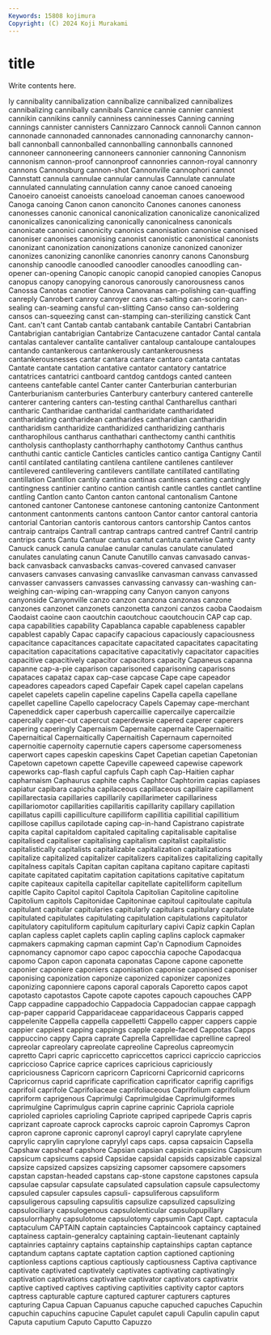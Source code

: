```yaml
---
Keywords: 15808 kojimura
Copyright: (C) 2024 Koji Murakami
---
```


# title

Write contents here.



ly
cannibality cannibalization cannibalize cannibalized cannibalizes cannibalizing cannibally cannibals Cannice cannie
cannier canniest cannikin cannikins cannily canniness canninesses Canning canning cannings
cannister cannisters Cannizzaro Cannock cannoli Cannon cannon cannonade cannonaded cannonades
cannonading cannonarchy cannon-ball cannonball cannonballed cannonballing cannonballs cannoned cannoneer cannoneering
cannoneers cannonier cannoning Cannonism cannonism cannon-proof cannonproof cannonries cannon-royal cannonry
cannons Cannonsburg cannon-shot Cannonville cannophori cannot Cannstatt cannula cannulae cannular
cannulas Cannulate cannulate cannulated cannulating cannulation canny canoe canoed canoeing
Canoeiro canoeist canoeists canoeload canoeman canoes canoewood Canoga canoing Canon
canon canoncito Canones canones canoness canonesses canonic canonical canonicalization canonicalize
canonicalized canonicalizes canonicalizing canonically canonicalness canonicals canonicate canonici canonicity canonics
canonisation canonise canonised canoniser canonises canonising canonist canonistic canonistical canonists
canonizant canonization canonizations canonize canonized canonizer canonizes canonizing canonlike canonries
canonry canons Canonsburg canonship canoodle canoodled canoodler canoodles canoodling can-opener
can-opening Canopic canopic canopid canopied canopies Canopus canopus canopy canopying
canorous canorously canorousness canos Canossa Canotas canotier Canova Canovanas can-polishing
can-quaffing canreply Canrobert canroy canroyer cans can-salting can-scoring can-sealing can-seaming
cansful can-slitting Canso canso can-soldering cansos can-squeezing canst can-stamping can-sterilizing
canstick Cant Cant. can't cant Cantab cantab cantabank cantabile Cantabri
Cantabrian Cantabrigian cantabrigian Cantabrize Cantacuzene cantador Cantal cantala cantalas cantalever
cantalite cantaliver cantaloup cantaloupe cantaloupes cantando cantankerous cantankerously cantankerousness cantankerousnesses
cantar cantara cantare cantaro cantata cantatas Cantate cantate cantation cantative
cantator cantatory cantatrice cantatrices cantatrici cantboard cantdog cantdogs canted canteen
canteens cantefable cantel Canter canter Canterburian canterburian Canterburianism canterburies Canterbury
canterbury cantered canterelle canterer cantering canters can-testing canthal Cantharellus canthari
cantharic Cantharidae cantharidal cantharidate cantharidated cantharidating cantharidean cantharides cantharidian cantharidin
cantharidism cantharidize cantharidized cantharidizing cantharis cantharophilous cantharus canthathari canthectomy canthi
canthitis cantholysis canthoplasty canthorrhaphy canthotomy Canthus canthus canthuthi cantic canticle
Canticles canticles cantico cantiga Cantigny Cantil cantil cantilated cantilating cantilena
cantilene cantilenes cantilever cantilevered cantilevering cantilevers cantillate cantillated cantillating cantillation
Cantillon cantily cantina cantinas cantiness canting cantingly cantingness cantinier cantino
cantion cantish cantle cantles cantlet cantline cantling Cantlon canto Canton
canton cantonal cantonalism Cantone cantoned cantoner Cantonese cantonese cantoning cantonize
Cantonment cantonment cantonments cantons cantoon Cantor cantor cantoral cantoria cantorial
Cantorian cantoris cantorous cantors cantorship Cantos cantos cantraip cantraips Cantrall
cantrap cantraps cantred cantref Cantril cantrip cantrips cants Cantu Cantuar
cantus cantut cantuta cantwise Canty canty Canuck canuck canula canulae
canular canulas canulate canulated canulates canulating canun Canute Canutillo canvas
canvasado canvas-back canvasback canvasbacks canvas-covered canvased canvaser canvasers canvases canvasing
canvaslike canvasman canvass canvassed canvasser canvassers canvasses canvassing canvassy can-washing
can-weighing can-wiping can-wrapping cany Canyon canyon canyons canyonside Canyonville canzo
canzon canzona canzonas canzone canzones canzonet canzonets canzonetta canzoni canzos
caoba Caodaism Caodaist caoine caon caoutchin caoutchouc caoutchoucin CAP cap
cap. capa capabilities capability Capablanca capable capableness capabler capablest capably
Capac capacify capacious capaciously capaciousness capacitance capacitances capacitate capacitated capacitates
capacitating capacitation capacitations capacitative capacitativly capacitator capacities capacitive capacitively capacitor
capacitors capacity Capaneus capanna capanne cap-a-pie caparison caparisoned caparisoning caparisons
capataces capataz capax cap-case capcase Cape cape capeador capeadores capeadors
caped Capefair Capek capel capelan capelans capelet capelets capelin capeline
capelins Capella capella capellane capellet capelline Capello capelocracy Capels Capemay
cape-merchant Capeneddick caper caperbush capercaillie capercailye capercailzie capercally caper-cut capercut
caperdewsie capered caperer caperers capering caperingly Capernaism Capernaite capernaite Capernaitic
Capernaitical Capernaitically Capernaitish Capernaum capernoited capernoitie capernoity capernutie capers capersome
capersomeness caperwort capes capeskin capeskins Capet Capetian capetian Capetonian Capetown
capetown capette Capeville capeweed capewise capework capeworks cap-flash capful capfuls
Caph caph Cap-Haitien caphar capharnaism Caphaurus caphite caphs Caphtor Caphtorim
capias capiases capiatur capibara capicha capilaceous capillaceous capillaire capillament capillarectasia
capillaries capillarily capillarimeter capillariness capillariomotor capillarities capillaritis capillarity capillary capillation
capillatus capilli capilliculture capilliform capillitia capillitial capillitium capillose capillus capilotade
caping cap-in-hand Capistrano capistrate capita capital capitaldom capitaled capitaling capitalisable
capitalise capitalised capitaliser capitalising capitalism capitalist capitalistic capitalistically capitalists capitalizable
capitalization capitalizations capitalize capitalized capitalizer capitalizers capitalizes capitalizing capitally capitalness
capitals Capitan capitan capitana capitano capitare capitasti capitate capitated capitatim
capitation capitations capitative capitatum capite capiteaux capitella capitellar capitellate capitelliform
capitellum capitle Capito Capitol capitol Capitola Capitolian Capitoline capitoline Capitolium
capitols Capitonidae Capitoninae capitoul capitoulate capitula capitulant capitular capitularies capitularly
capitulars capitulary capitulate capitulated capitulates capitulating capitulation capitulations capitulator capitulatory
capituliform capitulum capiturlary capivi Capiz capkin Caplan caplan capless caplet
caplets caplin capling caplins caplock capmaker capmakers capmaking capman capmint
Cap'n Capnodium Capnoides capnomancy capnomor capo capoc capocchia capoche Capodacqua
capomo Capon capon caponata caponatas Capone capone caponette caponier caponiere
caponiers caponisation caponise caponised caponiser caponising caponization caponize caponized caponizer
caponizes caponizing caponniere capons caporal caporals Caporetto capos capot capotasto
capotastos Capote capote capotes capouch capouches CAPP Capp cappadine cappadochio
Cappadocia Cappadocian cappae cappagh cap-paper capparid Capparidaceae capparidaceous Capparis capped
cappelenite Cappella cappella cappelletti Cappello capper cappers cappie cappier cappiest
capping cappings capple capple-faced Cappotas Capps cappuccino cappy Capra caprate
Caprella Caprellidae caprelline capreol capreolar capreolary capreolate capreoline Capreolus capreomycin
capretto Capri capric capriccetto capriccettos capricci capriccio capriccios capriccioso Caprice
caprice caprices capricious capriciously capriciousness Capricorn capricorn Capricorni Capricornid capricorns
Capricornus caprid caprificate caprification caprificator caprifig caprifigs caprifoil caprifole Caprifoliaceae
caprifoliaceous Caprifolium caprifolium capriform caprigenous Caprimulgi Caprimulgidae Caprimulgiformes caprimulgine Caprimulgus
caprin caprine caprinic Capriola capriole caprioled caprioles caprioling Capriote capriped
capripede Capris capris caprizant caproate caprock caprocks caproic caproin Capromys
Capron capron caprone capronic capronyl caproyl capryl caprylate caprylene caprylic
caprylin caprylone caprylyl caps caps. capsa capsaicin Capsella Capshaw capsheaf
capshore Capsian capsian capsicin capsicins Capsicum capsicum capsicums capsid Capsidae
capsidal capsids capsizable capsizal capsize capsized capsizes capsizing capsomer capsomere
capsomers capstan capstan-headed capstans cap-stone capstone capstones capsula capsulae capsular
capsulate capsulated capsulation capsule capsulectomy capsuled capsuler capsules capsuli- capsuliferous
capsuliform capsuligerous capsuling capsulitis capsulize capsulized capsulizing capsulociliary capsulogenous capsulolenticular
capsulopupillary capsulorrhaphy capsulotome capsulotomy capsumin Capt Capt. captacula captaculum CAPTAIN
captain captaincies Captaincook captaincy captained captainess captain-generalcy captaining captain-lieutenant captainly
captainries captainry captains captainship captainships captan captance captandum captans captate
captation caption captioned captioning captionless captions captious captiously captiousness Captiva
captivance captivate captivated captivately captivates captivating captivatingly captivation captivations captivative
captivator captivators captivatrix captive captived captives captiving captivities captivity captor
captors captress capturable capture captured capturer capturers captures capturing Capua
Capuan Capuanus capuche capuched capuches Capuchin capuchin capuchins capucine Capulet
capulet capuli Capulin capulin caput Caputa caputium Caputo Caputto Capuzzo
